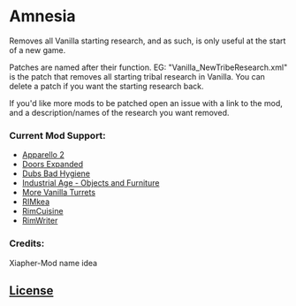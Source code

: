 # Amnesia
Removes all Vanilla starting research, and as such, is only useful at the start of a new game.

Patches are named after their function. EG: "Vanilla_NewTribeResearch.xml" is the patch that removes all starting tribal research in Vanilla. You can delete a patch if you want the starting research back.

If you'd like more mods to be patched open an issue with a link to the mod, and a description/names of the research you want removed.

### Current Mod Support:
- [Apparello 2](https://ludeon.com/forums/index.php?topic=5085.0)
- [Doors Expanded](https://ludeon.com/forums/index.php?topic=39264)
- [Dubs Bad Hygiene](https://ludeon.com/forums/index.php?topic=29043.0)
- [Industrial Age - Objects and Furniture](https://ludeon.com/forums/index.php?topic=26078.0)
- [More Vanilla Turrets](https://steamcommunity.com/sharedfiles/filedetails/?id=1478936958)
- [RIMkea](https://ludeon.com/forums/index.php?topic=46210.0)
- [RimCuisine](https://steamcommunity.com/sharedfiles/filedetails/?id=1543723640)
- [RimWriter](https://ludeon.com/forums/index.php?topic=45847.0)

### Credits:
Xiapher-Mod name idea

## [License](https://creativecommons.org/licenses/by-nc-sa/4.0/)
